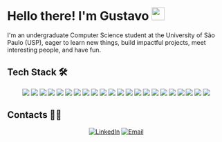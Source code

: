 # Hello there! I'm Gustavo <img src="https://raw.githubusercontent.com/iampavangandhi/iampavangandhi/master/gifs/Hi.gif" width="30px">

I'm an undergraduate Computer Science student at the University of São Paulo (USP), eager to learn new things, build impactful projects, meet interesting people, and have fun.

## Tech Stack 🛠

<p align="center">
    <a href="#"><img src="https://img.shields.io/badge/-C-000000?style=flat&logo=c"></a>
    <a href="#"><img src="https://img.shields.io/badge/-C++-000000?style=flat&logo=c%2B%2B"></a>
    <a href="#"><img src="https://img.shields.io/badge/-Haskell-000000?style=flat&logo=haskell"></a>
    <a href="#"><img src="https://img.shields.io/badge/-Java-000000?style=flat&logo=java"></a>
    <a href="#"><img src="https://img.shields.io/badge/-JavaScript-000000?style=flat&logo=javascript"></a>
    <a href="#"><img src="https://img.shields.io/badge/-Python-000000?style=flat&logo=python"></a>
    <a href="#"><img src="https://img.shields.io/badge/-Bash-000000?style=flat&logo=gnu-bash"></a>
    <a href="#"><img src="https://img.shields.io/badge/-Git-000000?style=flat&logo=git"></a>
    <a href="#"><img src="https://img.shields.io/badge/-Linux-000000?style=flat&logo=linux"></a>
    <a href="#"><img src="https://img.shields.io/badge/-Kali%20Linux-000000?style=flat&logo=kalilinux"></a>
    <a href="#"><img src="https://img.shields.io/badge/-CSS3-000000?style=flat&logo=css3"></a>
    <a href="#"><img src="https://img.shields.io/badge/-Bootstrap-000000?style=flat&logo=bootstrap"></a>
    <a href="#"><img src="https://img.shields.io/badge/-HTML5-000000?style=flat&logo=html5"></a>
    <a href="#"><img src="https://img.shields.io/badge/-Express.js-000000?style=flat&logo=express"></a>
    <a href="#"><img src="https://img.shields.io/badge/-Node.js-000000?style=flat&logo=node.js"></a>
    <a href="#"><img src="https://img.shields.io/badge/-Jupyter-000000?style=flat&logo=jupyter"></a>
    <a href="#"><img src="https://img.shields.io/badge/-Pandas-000000?style=flat&logo=pandas"></a>
    <a href="#"><img src="https://img.shields.io/badge/-TensorFlow-000000?style=flat&logo=tensorflow"></a>
    <a href="#"><img src="https://img.shields.io/badge/-PostgreSQL-000000?style=flat&logo=postgresql"></a>
    <a href="#"><img src="https://img.shields.io/badge/-Wireshark-000000?style=flat&logo=wireshark"></a>
    <a href="#"><img src="https://img.shields.io/badge/-Metasploit-000000?style=flat&logo=metasploit"></a>
    <a href="#"><img src="https://img.shields.io/badge/-Burp%20Suite-000000?style=flat&logo=burpsuite"></a>
</p>

## Contacts 🤝🏻

<p align="center">
    <a href="https://www.linkedin.com/in/gustavo-gabriel-ribeiro-200a83279/"><img alt="LinkedIn" src="https://img.shields.io/badge/LinkedIn-Gustavo%20Gabriel%20Ribeiro-blue?style=flat-square&logo=linkedin"></a>
    <a href="mailto:gustavogrib.ggr@gmail.com"><img alt="Email" src="https://img.shields.io/badge/Email-gustavogrib.ggr@gmail.com-blue?style=flat-square&logo=gmail"></a>
</p>
